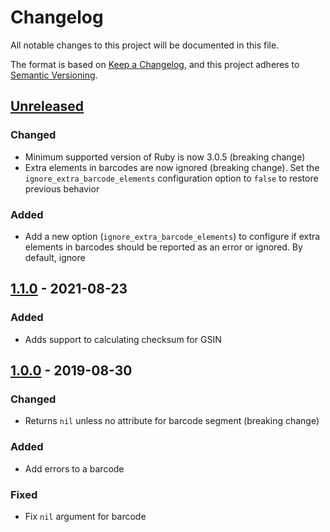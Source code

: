 # Changelog
All notable changes to this project will be documented in this file.

The format is based on [Keep a Changelog](https://keepachangelog.com/en/1.1.0/),
and this project adheres to [Semantic Versioning](https://semver.org/spec/v2.0.0.html).

## [Unreleased]
### Changed
- Minimum supported version of Ruby is now 3.0.5 (breaking change)
- Extra elements in barcodes are now ignored (breaking change). Set the
    `ignore_extra_barcode_elements` configuration option to `false` to restore
    previous behavior

### Added
- Add a new option (`ignore_extra_barcode_elements`) to configure if extra
    elements in barcodes should be reported as an error or ignored. By default,
    ignore

## [1.1.0] - 2021-08-23

### Added
- Adds support to calculating checksum for GSIN

## [1.0.0] - 2019-08-30

### Changed
- Returns `nil` unless no attribute for barcode segment (breaking change)

### Added
- Add errors to a barcode

### Fixed
- Fix `nil` argument for barcode

[Unreleased]: https://github.com/apoex/gs1/compare/v1.1.0...HEAD

[1.1.0]: https://github.com/apoex/gs1/compare/v1.0.0...v1.1.0
[1.0.0]: https://github.com/apoex/gs1/releases/tag/v1.0.0
